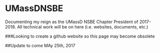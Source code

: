 # UMassDNSBE
Documenting my reign as the UMassD NSBE Chapter President of 2017-2018. All technical work will be on here (i.e. websites, documents, etc.)

###Looking to create a github website so this page may become obsolete

##Update to come MAy 25th, 2017
